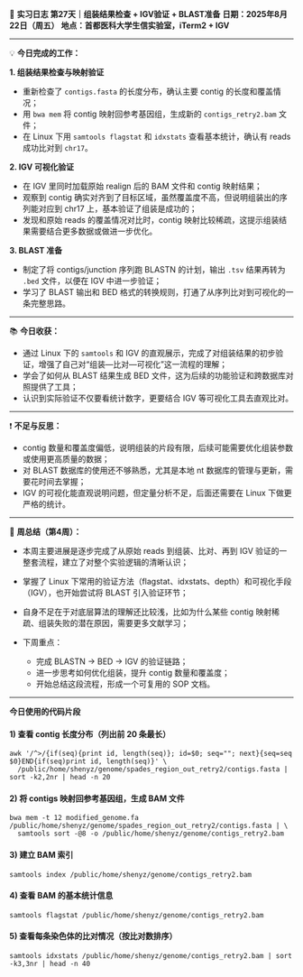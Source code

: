 🧬 **实习日志 第27天｜组装结果检查 + IGV验证 + BLAST准备**
**日期：2025年8月22日（周五）**
**地点：首都医科大学生信实验室，iTerm2 + IGV**

---

💡 **今日完成的工作：**

**1. 组装结果检查与映射验证**

* 重新检查了 `contigs.fasta` 的长度分布，确认主要 contig 的长度和覆盖情况；
* 用 `bwa mem` 将 contig 映射回参考基因组，生成新的 `contigs_retry2.bam` 文件；
* 在 Linux 下用 `samtools flagstat` 和 `idxstats` 查看基本统计，确认有 reads 成功比对到 `chr17`。

**2. IGV 可视化验证**

* 在 IGV 里同时加载原始 realign 后的 BAM 文件和 contig 映射结果；
* 观察到 contig 确实对齐到了目标区域，虽然覆盖度不高，但说明组装出的序列能对应到 chr17 上，基本验证了组装是成功的；
* 发现和原始 reads 的覆盖情况对比时，contig 映射比较稀疏，这提示组装结果需要结合更多数据或做进一步优化。

**3. BLAST 准备**

* 制定了将 contigs/junction 序列跑 BLASTN 的计划，输出 `.tsv` 结果再转为 `.bed` 文件，以便在 IGV 中进一步验证；
* 学习了 BLAST 输出和 BED 格式的转换规则，打通了从序列比对到可视化的一条完整思路。

---

📚 **今日收获：**

* 通过 Linux 下的 `samtools` 和 IGV 的直观展示，完成了对组装结果的初步验证，增强了自己对“组装—比对—可视化”这一流程的理解；
* 学会了如何从 BLAST 结果生成 BED 文件，这为后续的功能验证和跨数据库对照提供了工具；
* 认识到实际验证不仅要看统计数字，更要结合 IGV 等可视化工具去直观比对。

---

❗ **不足与反思：**

* contig 数量和覆盖度偏低，说明组装的片段有限，后续可能需要优化组装参数或使用更高质量的数据；
* 对 BLAST 数据库的使用还不够熟悉，尤其是本地 nt 数据库的管理与更新，需要花时间去掌握；
* IGV 的可视化能直观说明问题，但定量分析不足，后面还需要在 Linux 下做更严格的统计。

---

📝 **周总结（第4周）：**

* 本周主要进展是逐步完成了从原始 reads 到组装、比对、再到 IGV 验证的一整套流程，建立了对整个实验逻辑的清晰认识；
* 掌握了 Linux 下常用的验证方法（flagstat、idxstats、depth）和可视化手段（IGV），也开始尝试将 BLAST 引入验证环节；
* 自身不足在于对底层算法的理解还比较浅，比如为什么某些 contig 映射稀疏、组装失败的潜在原因，需要更多文献学习；
* 下周重点：

  * 完成 BLASTN → BED → IGV 的验证链路；
  * 进一步思考如何优化组装，提升 contig 数量和覆盖度；
  * 开始总结这段流程，形成一个可复用的 SOP 文档。

 ---
 
 **今日使用的代码片段**
 
#### 1) 查看 contig 长度分布（列出前 20 条最长）
```
awk '/^>/{if(seq){print id, length(seq)}; id=$0; seq=""; next}{seq=seq $0}END{if(seq)print id, length(seq)}' \
  /public/home/shenyz/genome/spades_region_out_retry2/contigs.fasta | sort -k2,2nr | head -n 20
```

#### 2) 将 contigs 映射回参考基因组，生成 BAM 文件
```
bwa mem -t 12 modified_genome.fa /public/home/shenyz/genome/spades_region_out_retry2/contigs.fasta | \
  samtools sort -@8 -o /public/home/shenyz/genome/contigs_retry2.bam
```

#### 3) 建立 BAM 索引
```
samtools index /public/home/shenyz/genome/contigs_retry2.bam
```

#### 4) 查看 BAM 的基本统计信息
```
samtools flagstat /public/home/shenyz/genome/contigs_retry2.bam
```

#### 5) 查看每条染色体的比对情况（按比对数排序）
```
samtools idxstats /public/home/shenyz/genome/contigs_retry2.bam | sort -k3,3nr | head -n 40
```

